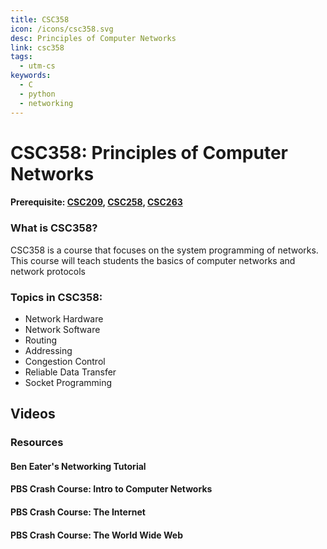 ```yaml
---
title: CSC358
icon: /icons/csc358.svg
desc: Principles of Computer Networks
link: csc358
tags:
  - utm-cs
keywords:
  - C
  - python
  - networking
---
```


# CSC358: Principles of Computer Networks

#### Prerequisite: [CSC209](./csc209), [CSC258](./csc258), [CSC263](./csc263)

<ExamText class-code="CSC358"></ExamText>

### What is CSC358?

CSC358 is a course that focuses on the system programming of networks. This
course will teach students the basics of computer networks and network protocols

### Topics in CSC358:

- Network Hardware
- Network Software
- Routing
- Addressing
- Congestion Control
- Reliable Data Transfer
- Socket Programming

## Videos

### Resources

#### Ben Eater's Networking Tutorial

<VideoContainer vid-src="https://www.youtube.com/embed/videoseries?list=PLowKtXNTBypH19whXTVoG3oKSuOcw_XeW"></VideoContainer>

#### PBS Crash Course: Intro to Computer Networks

<VideoContainer vid-src="https://www.youtube.com/embed/3QhU9jd03a0"></VideoContainer>

#### PBS Crash Course: The Internet

<VideoContainer vid-src="https://www.youtube.com/embed/AEaKrq3SpW8"></VideoContainer>

#### PBS Crash Course: The World Wide Web

<VideoContainer vid-src="https://www.youtube.com/embed/guvsH5OFizE"></VideoContainer>

